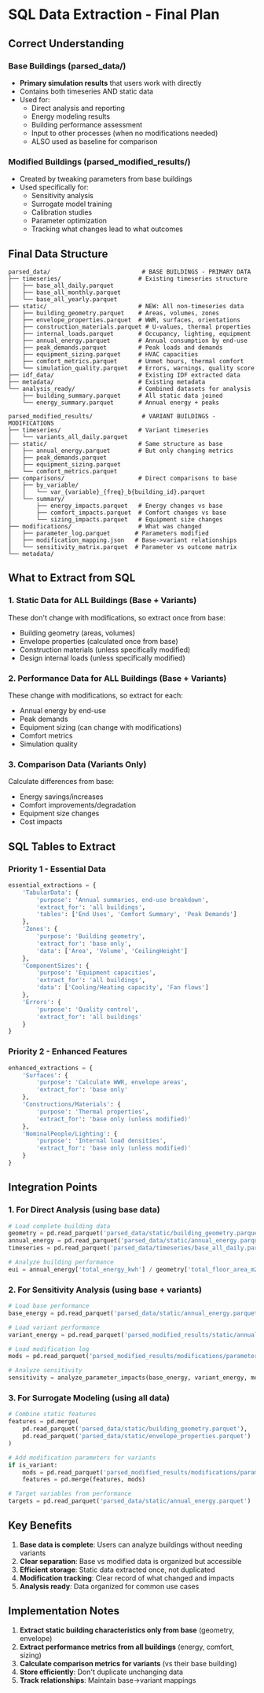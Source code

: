 # SQL Data Extraction - Final Plan

## Correct Understanding

### Base Buildings (parsed_data/)
- **Primary simulation results** that users work with directly
- Contains both timeseries AND static data
- Used for:
  - Direct analysis and reporting
  - Energy modeling results
  - Building performance assessment
  - Input to other processes (when no modifications needed)
  - ALSO used as baseline for comparison

### Modified Buildings (parsed_modified_results/)
- Created by tweaking parameters from base buildings
- Used specifically for:
  - Sensitivity analysis
  - Surrogate model training
  - Calibration studies
  - Parameter optimization
  - Tracking what changes lead to what outcomes

## Final Data Structure

```
parsed_data/                          # BASE BUILDINGS - PRIMARY DATA
├── timeseries/                      # Existing timeseries structure
│   ├── base_all_daily.parquet     
│   ├── base_all_monthly.parquet    
│   └── base_all_yearly.parquet     
├── static/                          # NEW: All non-timeseries data
│   ├── building_geometry.parquet    # Areas, volumes, zones
│   ├── envelope_properties.parquet  # WWR, surfaces, orientations
│   ├── construction_materials.parquet # U-values, thermal properties
│   ├── internal_loads.parquet       # Occupancy, lighting, equipment
│   ├── annual_energy.parquet        # Annual consumption by end-use
│   ├── peak_demands.parquet         # Peak loads and demands
│   ├── equipment_sizing.parquet     # HVAC capacities
│   ├── comfort_metrics.parquet      # Unmet hours, thermal comfort
│   └── simulation_quality.parquet   # Errors, warnings, quality score
├── idf_data/                        # Existing IDF extracted data
├── metadata/                        # Existing metadata
└── analysis_ready/                  # Combined datasets for analysis
    ├── building_summary.parquet     # All static data joined
    └── energy_summary.parquet       # Annual energy + peaks

parsed_modified_results/              # VARIANT BUILDINGS - MODIFICATIONS
├── timeseries/                      # Variant timeseries
│   └── variants_all_daily.parquet  
├── static/                          # Same structure as base
│   ├── annual_energy.parquet        # But only changing metrics
│   ├── peak_demands.parquet         
│   ├── equipment_sizing.parquet     
│   └── comfort_metrics.parquet      
├── comparisons/                     # Direct comparisons to base
│   ├── by_variable/                
│   │   └── var_{variable}_{freq}_b{building_id}.parquet
│   └── summary/
│       ├── energy_impacts.parquet   # Energy changes vs base
│       ├── comfort_impacts.parquet  # Comfort changes vs base
│       └── sizing_impacts.parquet   # Equipment size changes
├── modifications/                   # What was changed
│   ├── parameter_log.parquet       # Parameters modified
│   ├── modification_mapping.json   # Base->variant relationships
│   └── sensitivity_matrix.parquet  # Parameter vs outcome matrix
└── metadata/
```

## What to Extract from SQL

### 1. **Static Data for ALL Buildings** (Base + Variants)
These don't change with modifications, so extract once from base:
- Building geometry (areas, volumes)
- Envelope properties (calculated once from base)
- Construction materials (unless specifically modified)
- Design internal loads (unless specifically modified)

### 2. **Performance Data for ALL Buildings** (Base + Variants)
These change with modifications, so extract for each:
- Annual energy by end-use
- Peak demands
- Equipment sizing (can change with modifications)
- Comfort metrics
- Simulation quality

### 3. **Comparison Data** (Variants Only)
Calculate differences from base:
- Energy savings/increases
- Comfort improvements/degradation
- Equipment size changes
- Cost impacts

## SQL Tables to Extract

### Priority 1 - Essential Data
```python
essential_extractions = {
    'TabularData': {
        'purpose': 'Annual summaries, end-use breakdown',
        'extract_for': 'all buildings',
        'tables': ['End Uses', 'Comfort Summary', 'Peak Demands']
    },
    'Zones': {
        'purpose': 'Building geometry',
        'extract_for': 'base only',
        'data': ['Area', 'Volume', 'CeilingHeight']
    },
    'ComponentSizes': {
        'purpose': 'Equipment capacities',
        'extract_for': 'all buildings',
        'data': ['Cooling/Heating capacity', 'Fan flows']
    },
    'Errors': {
        'purpose': 'Quality control',
        'extract_for': 'all buildings'
    }
}
```

### Priority 2 - Enhanced Features
```python
enhanced_extractions = {
    'Surfaces': {
        'purpose': 'Calculate WWR, envelope areas',
        'extract_for': 'base only'
    },
    'Constructions/Materials': {
        'purpose': 'Thermal properties',
        'extract_for': 'base only (unless modified)'
    },
    'NominalPeople/Lighting': {
        'purpose': 'Internal load densities',
        'extract_for': 'base only (unless modified)'
    }
}
```

## Integration Points

### 1. **For Direct Analysis** (using base data)
```python
# Load complete building data
geometry = pd.read_parquet('parsed_data/static/building_geometry.parquet')
annual_energy = pd.read_parquet('parsed_data/static/annual_energy.parquet')
timeseries = pd.read_parquet('parsed_data/timeseries/base_all_daily.parquet')

# Analyze building performance
eui = annual_energy['total_energy_kwh'] / geometry['total_floor_area_m2']
```

### 2. **For Sensitivity Analysis** (using base + variants)
```python
# Load base performance
base_energy = pd.read_parquet('parsed_data/static/annual_energy.parquet')

# Load variant performance  
variant_energy = pd.read_parquet('parsed_modified_results/static/annual_energy.parquet')

# Load modification log
mods = pd.read_parquet('parsed_modified_results/modifications/parameter_log.parquet')

# Analyze sensitivity
sensitivity = analyze_parameter_impacts(base_energy, variant_energy, mods)
```

### 3. **For Surrogate Modeling** (using all data)
```python
# Combine static features
features = pd.merge(
    pd.read_parquet('parsed_data/static/building_geometry.parquet'),
    pd.read_parquet('parsed_data/static/envelope_properties.parquet')
)

# Add modification parameters for variants
if is_variant:
    mods = pd.read_parquet('parsed_modified_results/modifications/parameter_log.parquet')
    features = pd.merge(features, mods)

# Target variables from performance
targets = pd.read_parquet('parsed_data/static/annual_energy.parquet')
```

## Key Benefits

1. **Base data is complete**: Users can analyze buildings without needing variants
2. **Clear separation**: Base vs modified data is organized but accessible
3. **Efficient storage**: Static data extracted once, not duplicated
4. **Modification tracking**: Clear record of what changed and impacts
5. **Analysis ready**: Data organized for common use cases

## Implementation Notes

1. **Extract static building characteristics only from base** (geometry, envelope)
2. **Extract performance metrics from all buildings** (energy, comfort, sizing)
3. **Calculate comparison metrics for variants** (vs their base building)
4. **Store efficiently**: Don't duplicate unchanging data
5. **Track relationships**: Maintain base->variant mappings